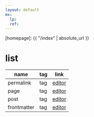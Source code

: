 ```yaml
---
layout: default
mx: 
  lp:
  ref:
---
```



[//]: #(Reference)
[homepage]:   {{ "/index" | absolute_url }}

# list
|name|tag|link|
|-|-|-|
|permalink|tag|[editor](https://jekyllrb.com/docs/permalinks/)|
|page|tag|[editor](https://jekyllrb.com/docs/pages/)|
|post|tag|[editor](https://jekyllrb.com/docs/posts/)|
|frontmatter|tag|[editor](https://jekyllrb.com/docs/front-matter/)|
